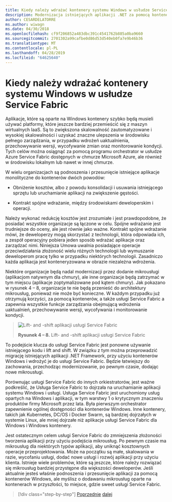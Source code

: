 ```yaml
---
title: Kiedy należy wdrażać kontenery systemu Windows w usłudze Service Fabric
description: Modernizacja istniejących aplikacji .NET za pomocą kontenerów w chmurze platformy Azure i Windows | Kiedy należy wdrażać kontenery Windows do usługi Service Fabric
author: CESARDELATORRE
ms.author: wiwagn
ms.date: 04/30/2018
ms.openlocfilehash: cf9f206852a483dbc391c4541762b885a0ba9660
ms.sourcegitcommit: 2701302a99cafbe0d86d53d540eb0fa7e9b46b36
ms.translationtype: MT
ms.contentlocale: pl-PL
ms.lasthandoff: 04/28/2019
ms.locfileid: "64625640"
---
```

# <a name="when-to-deploy-windows-containers-to-service-fabric"></a>Kiedy należy wdrażać kontenery systemu Windows w usłudze Service Fabric

Aplikacje, które są oparte na Windows kontenery szybko będą musieli używać platformy, które jeszcze bardziej przemieścić się z maszyn wirtualnych IaaS. Są to zwiększona skalowalność zautomatyzowane i wysokiej skalowalności i uzyskać znaczne ulepszenia w środowisku pełnego zarządzania, w przypadku wdrożeń uaktualnienia, przechowywanie wersji, wycofywanie zmian oraz monitorowanie kondycji. Tych celów można osiągnąć za pomocą programu orchestrator w usłudze Azure Service Fabric dostępnych w chmurze Microsoft Azure, ale również w środowisku lokalnym lub nawet w innej chmurze.

W wielu organizacjach są podnoszenia i przesunięcie istniejące aplikacje monolityczne do kontenerów dwóch powodów:

- Obniżenie kosztów, albo z powodu konsolidacji i usuwania istniejącego sprzętu lub uruchamianie aplikacji na zwiększenie gęstości.

- Kontrakt spójne wdrażanie, między środowiskami deweloperskim i operacji.

Należy wykonać redukcję kosztów jest zrozumiałe i jest prawdopodobne, że posiadać wszystkie organizacje są łączone w celu. Spójne wdrażanie jest trudniejsze do oceny, ale jest równie jako ważne. Kontrakt spójne wdrażanie mówi, że deweloperzy mogą skorzystać z technologii, która odpowiada ich, a zespół operacyjny pobiera jeden sposób wdrażać aplikacje oraz zarządzać nimi. Niniejsza Umowa uwalnia posiadające operacje przeciwdziałania złożoność wielu różnych technologii lub wymuszanie deweloperom pracę tylko w przypadku niektórych technologii. Zasadniczo każda aplikacja jest konteneryzowana w obrazie niezależna wdrożenia.

Niektóre organizacje będą nadal modernizacji przez dodanie mikrousługi (aplikacjom natywnym dla chmury), ale inne organizacje będą zatrzymać w tym miejscu (aplikacje zoptymalizowane pod kątem chmury). Jak pokazano w rysunek 4 – 8, organizacje te nie będą przenieść do architektury mikrousług, ponieważ nie może być konieczne. W każdym przypadku już otrzymują korzyści, za pomocą kontenerów, a także usługi Service Fabric a zapewnia wszystkie funkcje zarządzania obejmującą wdrożenia uaktualnień, przechowywanie wersji, wycofywania i monitorowanie kondycji.

> ![Lift- and -shift aplikacji usługi Service Fabric](./media/image8.png)
>
> **Rysunek 4 – 8.** Lift- and -shift aplikacji usługi Service Fabric

To podejście klucza do usługi Service Fabric jest ponowne używanie istniejącego kodu i lift and shift. W związku z tym można przeprowadzić migrację istniejących aplikacji .NET Framework, przy użyciu kontenerów Windows i wdrożyć je do usługi Service Fabric. Będzie łatwiejszy do zachowania, przechodząc modernizowanie, po pewnym czasie, dodając nowe mikrousługi.

Porównując usługi Service Fabric do innych orkiestratorów, jest ważne podkreślić, że Usługa Service Fabric to dojrzała na uruchamianie aplikacji systemu Windows i usługi. Usługa Service Fabric jest uruchomiony usług opartych na Windows i aplikacji, w tym warstwy 1 o krytycznym znaczeniu produktów firmy Microsoft przez lata. Była pierwszym orchestrator zapewnienie ogólnej dostępności dla kontenerów Windows. Inne kontenery, takich jak Kubernetes, DC/OS i Docker Swarm, są bardziej dojrzałych w systemie Linux, ale mniej dojrzałe niż aplikacje usługi Service Fabric dla Windows i Windows kontenery.

Jest ostatecznym celem usługi Service Fabric do zmniejszenia złożoności tworzenia aplikacji przy użyciu podejścia mikrousług. Po pewnym czasie ma mikrousług dla niektórych typów aplikacji, aby uniknąć kosztownych operacje przeprojektowania. Może na początku są małe, skalowania w razie, wycofaniu usługi, dodać nowe usługi i rozwój aplikacji przy użyciu klienta. Istnieje wiele problemów, które są jeszcze, które należy rozwiązać się mikrousług bardziej przystępne dla większości deweloperów. Jeśli aktualnie jesteś właśnie podnoszenia i przesunięcie aplikacji za pomocą kontenerów Windows, ale myślisz o dodawaniu mikrousług oparte na kontenerach w przyszłości, to miejsce, gdzie sweet usługi Service Fabric.

>[!div class="step-by-step"]
>[Poprzednie](when-to-deploy-windows-containers-to-azure-vms-iaas-cloud.md)
>[dalej](when-to-deploy-windows-containers-to-azure-container-service-kubernetes.md)